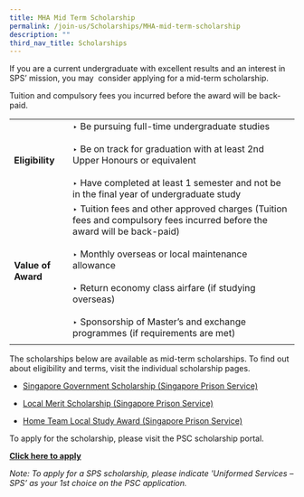 ```yaml
---
title: MHA Mid Term Scholarship
permalink: /join-us/Scholarships/MHA-mid-term-scholarship
description: ""
third_nav_title: Scholarships
---
```

If you are a current undergraduate with excellent results and an interest in SPS’ mission, you may  consider applying for a mid-term scholarship. 

Tuition and compulsory fees you incurred before the award will be back-paid.

|  | | 
| -------- | -------- |
|<b>Eligibility</b> | ‣ Be pursuing full-time undergraduate studies<br>&nbsp;<br>‣ Be on track for graduation with at least 2nd Upper Honours or equivalent<br>&nbsp;<br>‣ Have completed at least 1 semester and not be in the final year of undergraduate study | 
|<b>Value of Award</b>| ‣ Tuition fees and other approved charges (Tuition fees and compulsory fees incurred before the award will be back-paid)<br>&nbsp;<br>‣ Monthly overseas or local maintenance allowance<br>&nbsp;<br>‣ Return economy class airfare (if studying overseas)<br>&nbsp;<br>‣ Sponsorship of Master’s and exchange programmes (if requirements are met)| 
|| | 

The scholarships below are available as mid-term scholarships. To find out about eligibility and terms, visit the individual scholarship pages.

*   [Singapore Government Scholarship (Singapore Prison Service) ](/join-us/scholarships/singapore-government-scholarship-sps) 
    
*   [Local Merit Scholarship (Singapore Prison Service) ](/join-us/scholarships/local-merit-scholarship-sps) 
    
*   [Home Team Local Study Award (Singapore Prison Service)](/join-us/scholarships/ht-local-study-award-sps)

To apply for the scholarship, please visit the PSC scholarship portal.

[**Click here to apply**](https://www.mha.gov.sg/careers/scholarships/mha-mid-term-scholarship)

_Note: To apply for a SPS scholarship, please indicate 'Uniformed Services – SPS’ as your 1st choice on the PSC application._